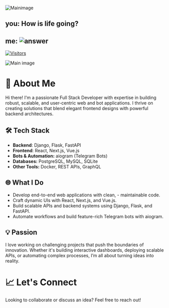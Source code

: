 ![Mainimage](https://user-images.githubusercontent.com/74038190/225813708-98b745f2-7d22-48cf-9150-083f1b00d6c9.gif)


## you: How is life going?
## me: ![answer](https://user-images.githubusercontent.com/74038190/212747657-7a8d59da-69c8-4110-8ea8-f8102fd0b413.gif)

[![Visitors](https://camo.githubusercontent.com/a17107d3651ad5724767eb06ea5a5d78a0f57853090ad5d7278fd0f57e1b8673/68747470733a2f2f6170692e76697369746f7262616467652e696f2f6170692f76697369746f72733f706174683d68747470732533412532462532466769746875622e636f6d253246416e6d6f6c2d426172616e77616c253246416e6d6f6c2d426172616e77616c266c6162656c3d56495349544f5253266c6162656c436f6c6f723d25323330303026636f756e74436f6c6f723d253233304130323039)](https://abdulaziz-coder.vercel.app/)

![Main image](https://user-images.githubusercontent.com/74038190/212284100-561aa473-3905-4a80-b561-0d28506553ee.gif)

# 🌟 About Me

Hi there! I'm a passionate Full Stack Developer with expertise in building robust, scalable, and user-centric web and bot applications. I thrive on creating solutions that blend elegant frontend designs with powerful backend architectures.

## 🛠️ Tech Stack
 - **Backend**: Django, Flask, FastAPI
 - **Frontend**: React, Next.js, Vue.js
 - **Bots & Automation:** aiogram (Telegram Bots)
 - **Databases:** PostgreSQL, MySQL, SQLite
 - **Other Tools:** Docker, REST APIs, GraphQL

## 🌐 What I Do
 - Develop end-to-end web applications with clean,  - maintainable code.
 - Craft dynamic UIs with React, Next.js, and Vue.js.
 - Build scalable APIs and backend systems using Django, Flask, and FastAPI.
 - Automate workflows and build feature-rich Telegram bots with aiogram.

## 💡 Passion
I love working on challenging projects that push the boundaries of innovation. Whether it's building interactive dashboards, deploying scalable APIs, or automating complex processes, I’m all about turning ideas into reality.

# 📈 Let's Connect
Looking to collaborate or discuss an idea? Feel free to reach out!
